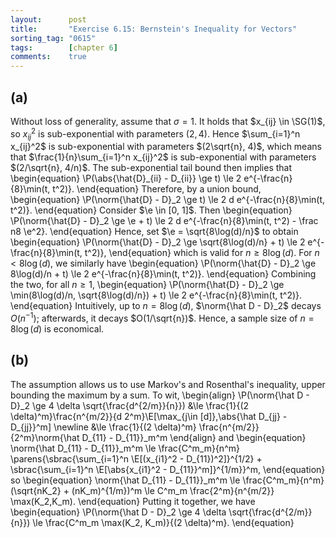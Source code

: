 ```yaml
---
layout:      post
title:       "Exercise 6.15: Bernstein's Inequality for Vectors"
sorting_tag: "0615"
tags:        [chapter 6]
comments:    true
---
```


## (a)

Without loss of generality, assume that $\sigma=1$.
It holds that $x_{ij} \in \SG(1)$, so $x_{ij}^2$ is sub-exponential with parameters $(2, 4)$.
Hence $\sum_{i=1}^n x_{ij}^2$ is sub-exponential with parameters $(2\sqrt{n}, 4)$, which means that $\frac{1}{n}\sum_{i=1}^n x_{ij}^2$ is sub-exponential with parameters $(2/\sqrt{n}, 4/n)$.
The sub-exponential tail bound then implies that
\begin{equation}
    \P(\abs{\hat{D}\_{ii} - D_{ii}} \ge t) \le 2 e^{-\frac{n}{8}\min(t, t^2)}.
\end{equation}
Therefore, by a union bound,
\begin{equation}
    \P(\norm{\hat{D} - D}_2 \ge t) \le 2 d e^{-\frac{n}{8}\min(t, t^2)}.
\end{equation}
Consider $\e \in [0, 1]$.
Then
\begin{equation}
    \P(\norm{\hat{D} - D}_2 \ge \e + t) \le 2 d e^{-\frac{n}{8}\min(t, t^2) - \frac n8 \e^2}.
\end{equation}
Hence, set $\e = \sqrt{8\log(d)/n}$ to obtain
\begin{equation}
    \P(\norm{\hat{D} - D}_2 \ge \sqrt{8\log(d)/n} + t) \le 2 e^{-\frac{n}{8}\min(t, t^2)},
\end{equation}
which is valid for $n \ge 8 \log(d)$.
For $n < 8 \log(d)$, we similarly have
\begin{equation}
    \P(\norm{\hat{D} - D}_2 \ge 8\log(d)/n + t) \le 2 e^{-\frac{n}{8}\min(t, t^2)}.
\end{equation}
Combining the two, for all $n \ge 1$,
\begin{equation}
    \P(\norm{\hat{D} - D}_2 \ge \min(8\log(d)/n, \sqrt{8\log(d)/n}) + t) \le 2 e^{-\frac{n}{8}\min(t, t^2)}.
\end{equation}
Intuitively, up to $n = 8 \log(d)$, $\norm{\hat D - D}_2$ decays $O(n^{-1})$;
afterwards, it decays $O(1/\sqrt{n})$.
Hence, a sample size of $n = 8 \log(d)$ is economical.

## (b)

The assumption allows us to use Markov's and Rosenthal's inequality, upper bounding the maximum by a sum.
To wit,
\begin{align}
    \P(\norm{\hat D - D}\_2 \ge 4 \delta \sqrt{\frac{d^{2/m}}{n}})
    &\le \frac{1}{(2 \delta)^m}\frac{n^{m/2}}{d 2^m}\E[\max\_{j\in [d]}\,\abs{\hat D\_{jj} - D\_{jj}}^m] \newline
    &\le \frac{1}{(2 \delta)^m} \frac{n^{m/2}}{2^m}\norm{\hat D\_{11} - D\_{11}}\_m^m
\end{align}
and
\begin{equation}
    \norm{\hat D\_{11} - D\_{11}}\_m^m
    \le \frac{C^m\_m}{n^m} \parens{\sbrac{\sum\_{i=1}^n \E[(x\_{i1}^2 - D\_{11})^2]}^{1/2} + \sbrac{\sum\_{i=1}^n \E[\abs{x\_{i1}^2 - D\_{11}}^m]}^{1/m}}^m,
\end{equation}
so
\begin{equation}
    \norm{\hat D\_{11} - D\_{11}}\_m^m
    \le \frac{C^m\_m}{n^m} (\sqrt{nK\_2} + (nK\_m)^{1/m})^m
    \le C^m\_m  \frac{2^m}{n^{m/2}} \max(K\_2,K\_m).
\end{equation}
Putting it together, we have
\begin{equation}
    \P(\norm{\hat D - D}\_2 \ge 4 \delta \sqrt{\frac{d^{2/m}}{n}}) \le \frac{C^m\_m \max(K\_2, K\_m)}{(2 \delta)^m}.
\end{equation}
